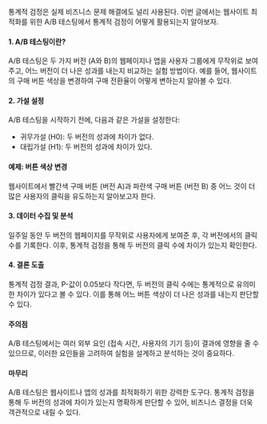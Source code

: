 통계적 검정은 실제 비즈니스 문제 해결에도 널리 사용된다. 이번 글에서는 웹사이트 최적화를 위한 A/B 테스팅에서 통계적 검정이 어떻게 활용되는지 알아보자.

#### 1. A/B 테스팅이란?

A/B 테스팅은 두 가지 버전 (A와 B)의 웹페이지나 앱을 사용자 그룹에게 무작위로 보여주고, 어느 버전이 더 나은 성과를 내는지 비교하는 실험 방법이다. 예를 들어, 웹사이트의 구매 버튼 색상을 변경하여 구매 전환율이 어떻게 변하는지 알아볼 수 있다.

#### 2. 가설 설정

A/B 테스팅을 시작하기 전에, 다음과 같은 가설을 설정한다:

- 귀무가설 (H0): 두 버전의 성과에 차이가 없다.
- 대립가설 (H1): 두 버전의 성과에 차이가 있다.

#### 예제: 버튼 색상 변경

웹사이트에서 빨간색 구매 버튼 (버전 A)과 파란색 구매 버튼 (버전 B) 중 어느 것이 더 많은 사용자의 클릭을 유도하는지 알아보고자 한다.

#### 3. 데이터 수집 및 분석

일주일 동안 두 버전의 웹페이지를 무작위로 사용자에게 보여준 후, 각 버전에서의 클릭 수를 기록한다. 이후, 통계적 검정을 통해 두 버전의 클릭 수에 차이가 있는지 확인한다.

#### 4. 결론 도출

통계적 검정 결과, P-값이 0.05보다 작다면, 두 버전의 클릭 수에는 통계적으로 유의미한 차이가 있다고 볼 수 있다. 이를 통해 어느 버튼 색상이 더 나은 성과를 내는지 판단할 수 있다.

#### 주의점

A/B 테스팅에서는 여러 외부 요인 (접속 시간, 사용자의 기기 등)이 결과에 영향을 줄 수 있으므로, 이러한 요인들을 고려하여 실험을 설계하고 분석하는 것이 중요하다.

#### 마무리

A/B 테스팅은 웹사이트나 앱의 성과를 최적화하기 위한 강력한 도구다. 통계적 검정을 통해 두 버전의 성과에 차이가 있는지 명확하게 판단할 수 있어, 비즈니스 결정을 더욱 객관적으로 내릴 수 있다.